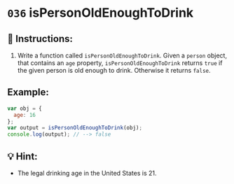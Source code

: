 # `036` isPersonOldEnoughToDrink

## 📝 Instructions:

1. Write a function called `isPersonOldEnoughToDrink`. Given a `person` object, that contains an `age` property, `isPersonOldEnoughToDrink` returns `true` if the given person is old enough to drink. Otherwise it returns `false`.

## Example:

```Javascript
var obj = {
  age: 16
};
var output = isPersonOldEnoughToDrink(obj);
console.log(output); // --> false
```

## 💡 Hint:

+ The legal drinking age in the United States is 21.